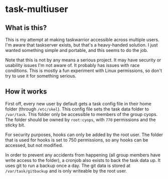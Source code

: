 # task-multiuser
## What is this?

This is my attempt at making taskwarrior accessible across multiple users. I'm
aware that taskserver exists, but that's a heavy-handed solution. I just wanted
something simple and portable, and this seems to do the job.

Note that this is not by any means a serious project. It may have security or
usability issues I'm not aware of. It probably has issues with race conditions.
This is mostly a fun experiment with Linux permissions, so don't try to use it
for something serious.

## How it works

First off, every new user by default gets a task config file in their home
folder (through `/etc/skel`). This config file sets the task data folder to
`/var/task`. This folder only be accessible to members of the group cyops. The
folder should be owned by `root:cyops`, with `770` permissions and the sticky
bit.

For security purposes, hooks can only be added by the root user. The folder
that is used for hooks is set to 750 permissions, so any hooks can be accessed,
but not modified.

In order to prevent any accidents from happening (all group members have write
access to the folder), a cronjob also exists to back the task data up. It uses
git to run a backup once a day. The git data is stored at `/var/task/gitbackup`
and is only writeable by the root user.
